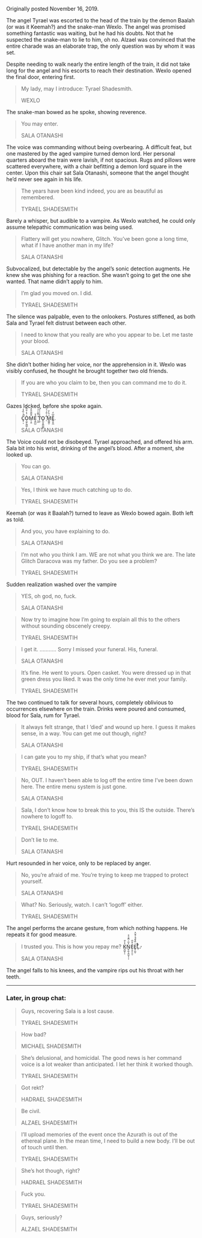 Originally posted November 16, 2019.

The angel Tyrael was escorted to the head of the train by the demon Baalah (or was it Keemah?) and the snake-man Wexlo. The angel was promised something fantastic was waiting, but he had his doubts. Not that he suspected the snake-man to lie to him, oh no. Alzael was convinced that the entire charade was an elaborate trap, the only question was by whom it was set.

Despite needing to walk nearly the entire length of the train, it did not take long for the angel and his escorts to reach their destination. Wexlo opened the final door, entering first.

> My lady, may I introduce: Tyrael Shadesmith.
> 
> WEXLO

The snake-man bowed as he spoke, showing reverence.

> You may enter.
> 
> SALA OTANASHI

The voice was commanding without being overbearing. A difficult feat, but one mastered by the aged vampire turned demon lord. Her personal quarters aboard the train were lavish, if not spacious. Rugs and pillows were scattered everywhere, with a chair befitting a demon lord square in the center. Upon this chair sat Sala Otanashi, someone that the angel thought he’d never see again in his life.

> The years have been kind indeed, you are as beautiful as remembered.
> 
> TYRAEL SHADESMITH

Barely a whisper, but audible to a vampire. As Wexlo watched, he could only assume telepathic communication was being used.

> Flattery will get you nowhere, Glitch. You’ve been gone a long time, what if I have another man in my life?
> 
> SALA OTANASHI

Subvocalized, but detectable by the angel’s sonic detection augments. He knew she was phishing for a reaction. She wasn’t going to get the one she wanted. That name didn’t apply to him.

> I’m glad you moved on. I did.
> 
> TYRAEL SHADESMITH

The silence was palpable, even to the onlookers. Postures stiffened, as both Sala and Tyrael felt distrust between each other.

> I need to know that you really are who you appear to be. Let me taste your blood.
> 
> SALA OTANASHI

She didn’t bother hiding her voice, nor the apprehension in it. Wexlo was visibly confused, he thought he brought together two old friends.

> If you are who you claim to be, then you can command me to do it.
> 
> TYRAEL SHADESMITH

Gazes locked, before she spoke again.

> **C̥͎̣̈̽͐̏̔̇̚O̘̰̗͚̪̲̩̾̔̾̐ͫͬ̈́M̜̝͈͒̃̌̍̎̓ͥÉ̝̯̪̺ͯ ͕͚͗̔̃̇ͬͮT̜̮ͯ̽͛̍ͨ͛O̥̺̝̱̻͚͇ ͕͂̾͋̾ͮ̈́M͍̳̯͕̽ͪͯ̈E̳̝͈̪̎͆̒**.
> 
> SALA OTANASHI

The Voice could not be disobeyed. Tyrael approached, and offered his arm. Sala bit into his wrist, drinking of the angel’s blood. After a moment, she looked up.

> You can go.
> 
> SALA OTANASHI

> Yes, I think we have much catching up to do.
> 
> TYRAEL SHADESMITH

Keemah (or was it Baalah?) turned to leave as Wexlo bowed again. Both left as told.

> And you, you have explaining to do.
> 
> SALA OTANASHI

> I’m not who you think I am. WE are not what you think we are. The late Glitch Daracova was my father. Do you see a problem?
> 
> TYRAEL SHADESMITH

Sudden realization washed over the vampire

> YES, oh god, no, fuck.
> 
> SALA OTANASHI

> Now try to imagine how I’m going to explain all this to the others without sounding obscenely creepy.
> 
> TYRAEL SHADESMTIH

> I get it. ……….. Sorry I missed your funeral. His, funeral.
> 
> SALA OTANASHI

> It’s fine. He went to yours. Open casket. You were dressed up in that green dress you liked. It was the only time he ever met your family.
> 
> TYRAEL SHADESMITH

The two continued to talk for several hours, completely oblivious to occurrences elsewhere on the train. Drinks were poured and consumed, blood for Sala, rum for Tyrael.

> It always felt strange, that I ‘died’ and wound up here. I guess it makes sense, in a way. You can get me out though, right?
> 
> SALA OTANASHI

> I can gate you to my ship, if that’s what you mean?
> 
> TYRAEL SHADESMITH

> No, OUT. I haven’t been able to log off the entire time I’ve been down here. The entire menu system is just gone.
> 
> SALA OTANASHI

> Sala, I don’t know how to break this to you, this IS the outside. There’s nowhere to logoff to.
> 
> TYRAEL SHADESMITH

> Don’t lie to me.
> 
> SALA OTANASHI

Hurt resounded in her voice, only to be replaced by anger.

> No, you’re afraid of me. You’re trying to keep me trapped to protect yourself.
> 
> SALA OTANASHI

> What? No. Seriously, watch. I can’t ‘logoff’ either.
> 
> TYRAEL SHADESMITH

The angel performs the arcane gesture, from which nothing happens. He repeats it for good measure.

> I trusted you. This is how you repay me? **K͈̺̮͕̝̾ͨ̎ͅN̬̝̮͉̭͚͙͎͙̓͂ͥ̑̄ͦ̊E͕͍̗̩̼͔ͭ̐̑ͅE̥͕͇͕ͥ̆ͤ̄́ͣͦ̌̊Ḷ̓͑͋̊̇ͨ.**
> 
> SALA OTANASHI

The angel falls to his knees, and the vampire rips out his throat with her teeth.

---

### Later, in group chat:

> Guys, recovering Sala is a lost cause.
> 
> TYRAEL SHADESMITH

> How bad?
> 
> MICHAEL SHADESMITH

> She’s delusional, and homicidal. The good news is her command voice is a lot weaker than anticipated. I let her think it worked though.
> 
> TYRAEL SHADESMITH

> Got rekt?
> 
> HADRAEL SHADESMITH

> Be civil.
> 
> ALZAEL SHADESMITH

> I’ll upload memories of the event once the Azurath is out of the ethereal plane. In the mean time, I need to build a new body. I’ll be out of touch until then.
> 
> TYRAEL SHADESMITH

> She’s hot though, right?
> 
> HADRAEL SHADESMITH

> Fuck you.
> 
> TYRAEL SHADESMITH

> Guys, seriously?
> 
> ALZAEL SHADESMITH